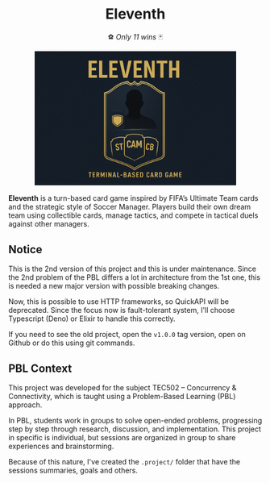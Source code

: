 <h1 align="center">Eleventh</h1>

<p align="center">⚽ <em>Only 11 wins</em> 🃏</p>

<p align="center">
    <img src=".project/images/cover.png" alt="Eleventh Cover" width="400" style="max-width:100%;">
</p>

**Eleventh** is a turn-based card game inspired by FIFA’s Ultimate Team cards and the strategic style of Soccer Manager.
Players build their own dream team using collectible cards, manage tactics, and compete in tactical duels against other managers. 


## Notice

This is the 2nd version of this project and this is under maintenance.
Since the 2nd problem of the PBL differs a lot in architecture from the 1st one,
this is needed a new major version with possible breaking changes.

Now, this is possible to use HTTP frameworks, so QuickAPI will be deprecated.
Since the focus now is fault-tolerant system, I'll choose Typescript (Deno) or Elixir
to handle this correctly.

If you need to see the old project, open the `v1.0.0` tag version,
open on Github or do this using git commands.


## PBL Context

This project was developed for the subject TEC502 – Concurrency & Connectivity, which is taught using a Problem-Based Learning (PBL) approach.

In PBL, students work in groups to solve open-ended problems, progressing step by step through research, discussion, and implementation. This project in specific is individual, but sessions are organized in group to share experiences and brainstorming.

Because of this nature, I've created the `.project/` folder that have the sessions summaries, goals and others.
